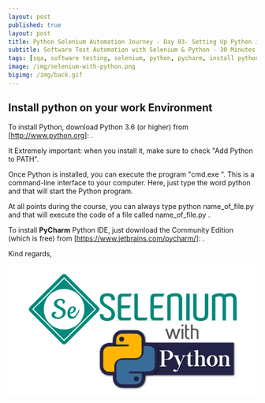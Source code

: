 ```yaml
---
layout: post
published: true
layout: post
title: Python Selenium Automation Journey - Day 03- Setting Up Python in Windows
subtitle: Software Test Automation with Selenium & Python - 30 Minutes A Day Challenge 
tags: [sqa, software testing, selenium, python, pycharm, install python]
image: /img/selenium-with-python.png
bigimg: /img/back.gif
---
```

## Install python on your work Environment 

To install Python, download Python 3.6 (or higher) from  [http://www.python.org]:  .

It  Extremely important: when you install it, make sure to check "Add Python to PATH".

Once Python is installed, you can execute the program "cmd.exe ". This is a command-line interface to your computer. Here, just type the word python  and that will start the Python program.

At all points during the course, you can always type python name_of_file.py  and that will execute the code of a file called name_of_file.py .

To install **PyCharm** Python IDE, just download the Community Edition (which is free) from
[https://www.jetbrains.com/pycharm/]: .

Kind regards,


 ![Selenium with Python](/img/selenium-with-python.png "Selenium with Python")
 
